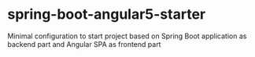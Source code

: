 # spring-boot-angular5-starter
Minimal configuration to start project based on Spring Boot application as backend part and Angular SPA as frontend part
